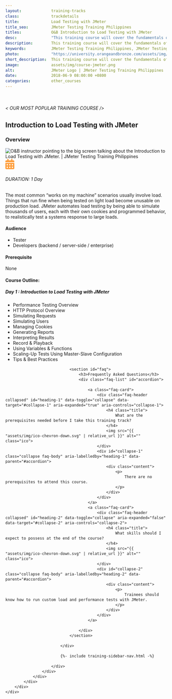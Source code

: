 ```yaml
---
layout:             training-tracks
class:              trackdetails
title:              Load Testing with JMeter
title_seo:          JMeter Testing Training Philippines
titles:             O&B Introduction to Load Testing with JMeter
desc:               "This training course will cover the fundamentals of running custom load and performance tests with JMeter."       
description:        This training course will cover the fundamentals of running custom load and performance tests with JMeter.
keywords:           JMeter Testing Training Philippines, JMeter Testing Training Manila, JMeter Testing Training Course Philippines,  Load Testing with JMeter
photo:              "https://university.orangeandbronze.com/assets/img/LoadTestingWithJMeter-FBLinkPostPhoto.png"
short_description:  This training course will cover the fundamentals of running custom load and performance tests with JMeter.
image:              assets/img/course-jmeter.png
alt:                JMeter Logo | JMeter Testing Training Philippines | Orange and Bronze Software Labs
date:               2018-06-9 08:00:00 +0800
categories:         other_courses
---
```

<div class="section-content">
    <div class="container-fluid auto-1110">
        <div class="row">
            <div class="col">
                <div class="panel-content">
                    <div class="title-section">
                        <img src="{{ "assets/img/title-software.png" | relative_url }}" alt="">
                        <div class="title">
                            <h6>
                                < OUR MOST POPULAR TRAINING COURSE />
                            </h6>
                            <h2>Introduction to Load Testing with JMeter</h2>
                        </div>
                    </div>
                    <div class="row" data-sticky-container>
                        <div class="track-panel">
                            <div class="track-content">
                                <section id="overview">
                                    <h3>Overview</h3>
                                    <img class="mb30 img-fluid" src="{{ "assets/img/LoadTestingWithJMeter-cover.png" | relative_url }}" alt="O&B instructor pointing to the big screen talking about the Introduction to Load Testing with JMeter. | JMeter Testing Training Philippines">
                                    <div class="track-details">
                                        <div class="details mr40">
                                            <img src="/assets/img/ico-calendar.svg" alt="">
                                            <h6>DURATION: 1 Day</h6>
                                        </div>
                                    </div>
                                    <p>
                                        The most common “works on my machine” scenarios usually involve load. Things that run fine when being tested on light load become unusable on production load. JMeter automates load testing by being able to simulate thousands of users, each with their own cookies and programmed behavior, to realistically test a systems response to large loads.
                                    </p>
                                    <h4>
                                        Audience
                                    </h4>
                                    <p>
                                        <ul>
                                            <li>Tester</li>
                                            <li>Developers (backend / server-side / enterprise)</li>
                                        </ul>
                                    </p>
                                    <h4>
                                        Prerequisite
                                    </h4>
                                    <p>
                                        None
                                    </p>
                                </section>
                                <section id="topic-outline">
                                    <h4>
                                        Course Outline:
                                    </h4>
                                    <h5 class="course-title">Day 1 : Introduction to Load Testing with JMeter</h5>
                                    <ul class="course-outline">
                                        <li>Performance Testing Overview</li>
                                        <li>HTTP Protocol Overview</li>
                                        <li>Simulating Requests</li>
                                        <li>Simulating Users</li>
                                        <li>Managing Cookies</li>
                                        <li>Generating Reports</li>
                                        <li>Interpreting Results</li>
                                        <li>Record & Playback</li>
                                        <li>Using Variables & Functions</li>
                                        <li>Scaling-Up Tests Using Master-Slave Configuration</li>
                                        <li>Tips & Best Practices</li>
                                    </ul>
                                </section>

                                <section id="faq">
                                    <h3>Frequently Asked Questions</h3>
                                    <div class="faq-list" id="accordion">

                                        <a class="faq-card">
                                            <div class="faq-header collapsed" id="heading-1" data-toggle="collapse" data-target="#collapse-1" aria-expanded="true" aria-controls="collapse-1">
                                                <h4 class="title">
                                                    What are the prerequisites needed before I take this training track?
                                                </h4>
                                                <img src="{{ "assets/img/ico-chevron-down.svg" | relative_url }}" alt="" class="ico">
                                            </div>
                                            <div id="collapse-1" class="collapse faq-body" aria-labelledby="heading-1" data-parent="#accordion">
                                                <div class="content">
                                                    <p>
                                                        There are no prerequisites to attend this course.
                                                    </p>
                                                </div>
                                            </div>
                                        </a>
                                        <a class="faq-card">
                                            <div class="faq-header collapsed" id="heading-2" data-toggle="collapse" aria-expanded="false" data-target="#collapse-2" aria-controls="collapse-2">
                                                <h4 class="title">
                                                    What skills should I expect to possess at the end of the course?
                                                </h4>
                                                <img src="{{ "assets/img/ico-chevron-down.svg" | relative_url }}" alt="" class="ico">
                                            </div>
                                            <div id="collapse-2" class="collapse faq-body" aria-labelledby="heading-2" data-parent="#accordion">
                                                <div class="content">
                                                    <p>
                                                        Trainees should know how to run custom load and performance tests with JMeter. 
                                                    </p>
                                                </div>
                                            </div>
                                        </a>

                                    </div>
                                </section>

                            </div>

                            {%- include training-sidebar-nav.html -%}

                        </div>
                    </div>
                </div>
            </div>
        </div>
    </div>
</div>